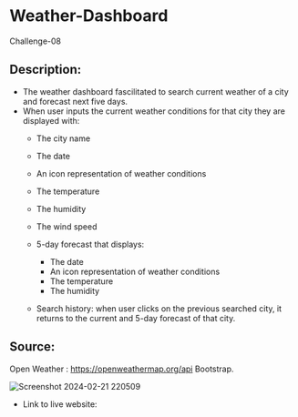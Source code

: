 # Weather-Dashboard
Challenge-08

## Description:

* The weather dashboard fascilitated to search current weather of a city and forecast next five days.
* When user inputs the current weather conditions for that city they are displayed with:
    * The city name
    * The date
    * An icon representation of weather conditions
    * The temperature
    * The humidity
    * The wind speed

  * 5-day forecast that displays:
    * The date
    * An icon representation of weather conditions
    * The temperature
    * The humidity

  * Search history: when user clicks on the previous searched city, it returns to the current and 5-day forecast of that city.

## Source:
  Open Weather : https://openweathermap.org/api
  Bootstrap.

  ![Screenshot 2024-02-21 220509](https://github.com/shazna8181/Weather-Dashboard/assets/152108800/6ece9e3c-3172-40e1-b7cc-2475e9ed4a14)

  
* Link to live website:

